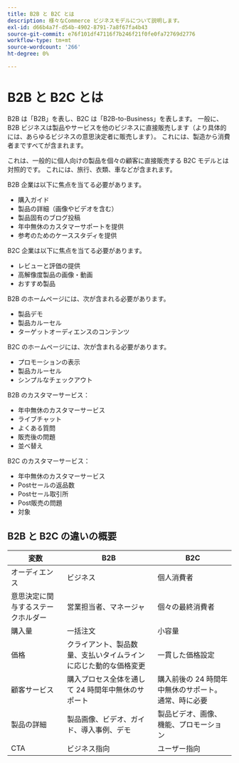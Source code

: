 ```yaml
---
title: B2B と B2C とは
description: 様々なCommerce ビジネスモデルについて説明します。
exl-id: d66b4a7f-d54b-4902-8791-7a8f67fa4b43
source-git-commit: e76f101df47116f7b246f21f0fe0fa72769d2776
workflow-type: tm+mt
source-wordcount: '266'
ht-degree: 0%

---
```


# B2B と B2C とは

B2B は「B2B」を表し、B2C は「B2B-to-Business」を表します。 一般に、B2B ビジネスは製品やサービスを他のビジネスに直接販売します（より具体的には、あらゆるビジネスの意思決定者に販売します）。 これには、製造から消費者まですべてが含まれます。

これは、一般的に個人向けの製品を個々の顧客に直接販売する B2C モデルとは対照的です。 これには、旅行、衣類、車などが含まれます。

B2B 企業は以下に焦点を当てる必要があります。

- 購入ガイド
- 製品の詳細（画像やビデオを含む）
- 製品固有のブログ投稿
- 年中無休のカスタマーサポートを提供
- 参考のためのケーススタディを提供

B2C 企業は以下に焦点を当てる必要があります。

- レビューと評価の提供
- 高解像度製品の画像・動画
- おすすめ製品

B2B のホームページには、次が含まれる必要があります。

- 製品デモ
- 製品カルーセル
- ターゲットオーディエンスのコンテンツ

B2C のホームページには、次が含まれる必要があります。

- プロモーションの表示
- 製品カルーセル
- シンプルなチェックアウト

B2B のカスタマーサービス：

- 年中無休のカスタマーサービス
- ライブチャット
- よくある質問
- 販売後の問題
- 並べ替え

B2C のカスタマーサービス：

- 年中無休のカスタマーサービス
- Postセールの返品数
- Postセール取引所
- Post販売の問題
- 対象

## B2B と B2C の違いの概要

| 変数 | B2B | B2C |
|----------|-----|-----|
| オーディエンス | ビジネス | 個人消費者 |
| 意思決定に関与するステークホルダー | 営業担当者、マネージャ | 個々の最終消費者 |
| 購入量 | 一括注文 | 小容量 |
| 価格 | クライアント、製品数量、支払いタイムラインに応じた動的な価格変更 | 一貫した価格設定 |
| 顧客サービス | 購入プロセス全体を通して 24 時間年中無休のサポート | 購入前後の 24 時間年中無休のサポート。 通常、時に必要 |
| 製品の詳細 | 製品画像、ビデオ、ガイド、導入事例、デモ | 製品ビデオ、画像、機能、プロモーション |
| CTA | ビジネス指向 | ユーザー指向 |
